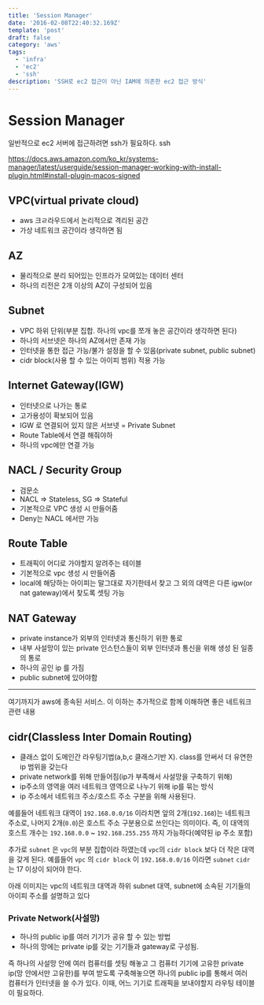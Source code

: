 ```yaml
---
title: 'Session Manager'
date: '2016-02-08T22:40:32.169Z'
template: 'post'
draft: false
category: 'aws'
tags:
  - 'infra'
  - 'ec2'
  - 'ssh'
description: 'SSH로 ec2 접근이 아닌 IAM에 의존한 ec2 접근 방식'
---
```


# Session Manager

일반적으로 ec2 서버에 접근하려면 ssh가 필요하다. ssh

https://docs.aws.amazon.com/ko_kr/systems-manager/latest/userguide/session-manager-working-with-install-plugin.html#install-plugin-macos-signed

## VPC(virtual private cloud)

- aws 크ㄹ라우드에서 논리적으로 격리된 공간
- 가상 네트워크 공간이라 생각하면 됨

## AZ

- 물리적으로 분리 되어있는 인프라가 모여있는 데이터 센터
- 하나의 리전은 2개 이상의 AZ이 구성되어 있음

## Subnet

- VPC 하위 단위(부분 집합. 하나의 vpc를 쪼개 놓은 공간이라 생각하면 된다)
- 하나의 서브넷은 하나의 AZ에서만 존재 가능
- 인터넷을 통한 접근 가능/불가 설정을 할 수 있음(private subnet, public subnet)
- cidr block(사용 할 수 있는 아이피 범위) 적용 가능

## Internet Gateway(IGW)

- 인터넷으로 나가는 통로
- 고가용성이 확보되어 있음
- IGW 로 연결되어 있지 않은 서브넷 = Private Subnet
- Route Table에서 연결 해줘야하
- 하나의 vpc에만 연결 가능

## NACL / Security Group

- 검문소
- NACL => Stateless, SG => Stateful
- 기본적으로 VPC 생성 시 만들어줌
- Deny는 NACL 에서만 가능

## Route Table

- 트래픽이 어디로 가야할지 알려주는 테이블
- 기본적으로 vpc 생성 시 만들어줌
- local에 해당하는 아이피는 말그대로 자기한테서 찾고 그 외의 대역은 다른 igw(or nat gateway)에서 찾도록 셋팅 가능

## NAT Gateway

- private instance가 외부의 인터넷과 통신하기 위한 통로
- 내부 사설망이 있는 private 인스턴스들이 외부 인터넷과 통신을 위해 생성 된 일종의 통로
- 하나의 공인 ip 를 가짐
- public subnet에 있어야함

---

여기까지가 aws에 종속된 서비스. 이 이하는 추가적으로 함께 이해하면 좋은 네트워크 관련 내용

## cidr(Classless Inter Domain Routing)

- 클래스 없이 도메인간 라우팅기법(a,b,c 클래스기반 X). class를 안써서 더 유연한 ip 범위을 갖는다
- private network를 위해 만들어짐(ip가 부족해서 사설망을 구축하기 위해)
- ip주소의 영역을 여러 네트워크 영역으로 나누기 위해 ip를 묶는 방식
- ip 주소에서 네트워크 주소/호스트 주소 구분을 위해 사용된다.

예를들어 네트워크 대역이 `192.168.0.0/16` 이라치면 앞의 2개(`192.168`)는 네트워크 주소로, 나머지 2개(`0.0`)은 호스트 주소 구분용으로 쓰인다는 의미이다.
즉, 이 대역의 호스트 개수는 `192.168.0.0` ~ `192.168.255.255` 까지 가능하다(예약된 ip 주소 포함)

추가로 `subnet` 은 `vpc`의 부분 집합이라 하였는데 `vpc`의 `cidr block` 보다 더 작은 대역을 갖게 된다.
예를들어 `vpc` 의 `cidr block` 이 `192.168.0.0/16` 이라면 `subnet` `cidr`는 17 이상이 되어야 한다.

아래 이미지는 vpc의 네트워크 대역과 하위 subnet 대역, subnet에 소속된 기기들의 아이피 주소를 설명하고 있다

### Private Network(사설망)

- 하나의 public ip를 여러 기기가 공유 할 수 있는 방법
- 하나의 망에는 private ip를 갖는 기기들과 gateway로 구성됨.

즉 하나의 사설망 안에 여러 컴퓨터를 셋팅 해놓고 그 컴퓨터 기기에 고유한 private ip(망 안에서만 고유한)를 부여 받도록 구축해놓으면 하나의 public ip를 통해서 여러 컴퓨터가 인터넷을 쓸 수가 있다. 이때, 어느 기기로 트래픽을 보내야할지 라우팅 테이블이 필요하다.
